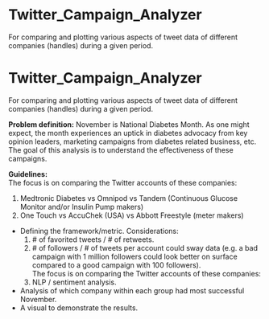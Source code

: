 # Twitter_Campaign_Analyzer
For comparing and plotting various aspects of tweet data of different companies (handles) during a given period.

# Twitter_Campaign_Analyzer
For comparing and plotting various aspects of tweet data of different companies (handles) during a given period.

**Problem definition:**
November is National Diabetes Month. As one might expect, the month experiences an uptick in diabetes advocacy from key opinion leaders, marketing campaigns from diabetes related business, etc. The goal of this analysis is to understand the effectiveness of these campaigns.

**Guidelines:**  
The focus is on comparing the Twitter accounts of these companies:  
  1. Medtronic Diabetes vs Omnipod vs Tandem (Continuous Glucose Monitor and/or Insulin Pump makers)
  2. One Touch vs AccuChek (USA) vs Abbott Freestyle (meter makers)
  
* Defining the framework/metric. Considerations:  
  1. \# of favorited tweets / # of retweets.<br />
  2. \# of followers / # of tweets per account could sway data (e.g. a bad campaign with 1 million followers could look better on surface compared to a good campaign with 100 followers).<br />The focus is on comparing the Twitter accounts of these companies:  
  3. NLP / sentiment analysis.<br />
* Analysis of which company within each group had most successful November.<br />
* A visual to demonstrate the results.


